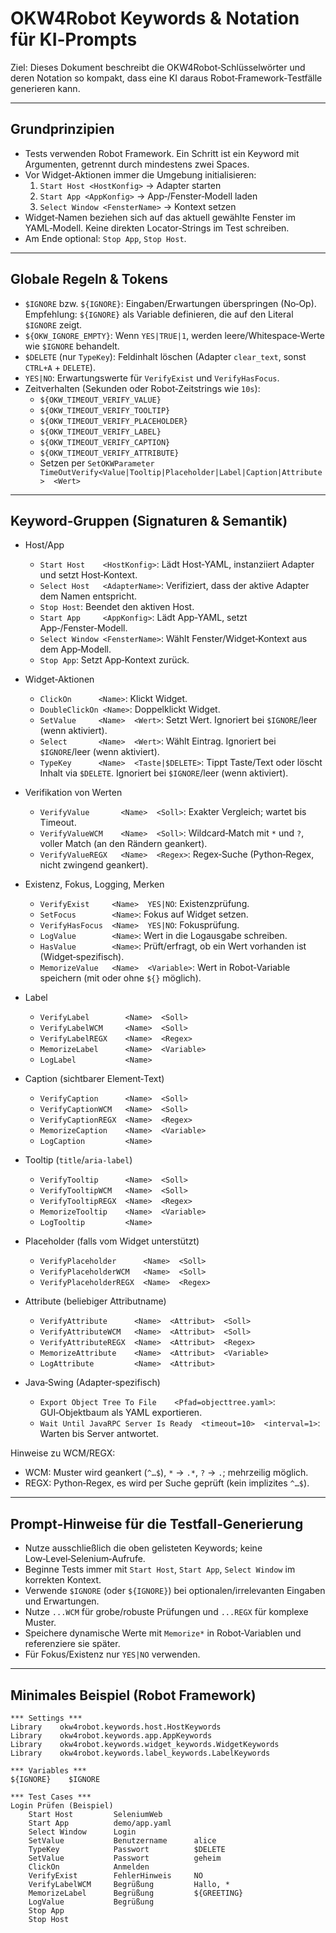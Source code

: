 # OKW4Robot Keywords & Notation für KI‑Prompts

Ziel: Dieses Dokument beschreibt die OKW4Robot‑Schlüsselwörter und deren Notation so kompakt, dass eine KI daraus Robot‑Framework‑Testfälle generieren kann.

---

## Grundprinzipien

- Tests verwenden Robot Framework. Ein Schritt ist ein Keyword mit Argumenten, getrennt durch mindestens zwei Spaces.
- Vor Widget‑Aktionen immer die Umgebung initialisieren:
  1) `Start Host <HostKonfig>` → Adapter starten
  2) `Start App <AppKonfig>` → App‑/Fenster‑Modell laden
  3) `Select Window <FensterName>` → Kontext setzen
- Widget‑Namen beziehen sich auf das aktuell gewählte Fenster im YAML‑Modell. Keine direkten Locator‑Strings im Test schreiben.
- Am Ende optional: `Stop App`, `Stop Host`.

---

## Globale Regeln & Tokens

- `$IGNORE` bzw. `${IGNORE}`: Eingaben/Erwartungen überspringen (No‑Op). Empfehlung: `${IGNORE}` als Variable definieren, die auf den Literal `$IGNORE` zeigt.
- `${OKW_IGNORE_EMPTY}`: Wenn `YES|TRUE|1`, werden leere/Whitespace‑Werte wie `$IGNORE` behandelt.
- `$DELETE` (nur `TypeKey`): Feldinhalt löschen (Adapter `clear_text`, sonst `CTRL+A` + `DELETE`).
- `YES|NO`: Erwartungswerte für `VerifyExist` und `VerifyHasFocus`.
- Zeitverhalten (Sekunden oder Robot‑Zeitstrings wie `10s`):
  - `${OKW_TIMEOUT_VERIFY_VALUE}`
  - `${OKW_TIMEOUT_VERIFY_TOOLTIP}`
  - `${OKW_TIMEOUT_VERIFY_PLACEHOLDER}`
  - `${OKW_TIMEOUT_VERIFY_LABEL}`
  - `${OKW_TIMEOUT_VERIFY_CAPTION}`
  - `${OKW_TIMEOUT_VERIFY_ATTRIBUTE}`
  - Setzen per `SetOKWParameter  TimeOutVerify<Value|Tooltip|Placeholder|Label|Caption|Attribute>  <Wert>`

---

## Keyword‑Gruppen (Signaturen & Semantik)

- Host/App
  - `Start Host    <HostKonfig>`: Lädt Host‑YAML, instanziiert Adapter und setzt Host‑Kontext.
  - `Select Host   <AdapterName>`: Verifiziert, dass der aktive Adapter dem Namen entspricht.
  - `Stop Host`: Beendet den aktiven Host.
  - `Start App     <AppKonfig>`: Lädt App‑YAML, setzt App‑/Fenster‑Modell.
  - `Select Window <FensterName>`: Wählt Fenster/Widget‑Kontext aus dem App‑Modell.
  - `Stop App`: Setzt App‑Kontext zurück.

- Widget‑Aktionen
  - `ClickOn      <Name>`: Klickt Widget.
  - `DoubleClickOn <Name>`: Doppelklickt Widget.
  - `SetValue     <Name>  <Wert>`: Setzt Wert. Ignoriert bei `$IGNORE`/leer (wenn aktiviert).
  - `Select       <Name>  <Wert>`: Wählt Eintrag. Ignoriert bei `$IGNORE`/leer (wenn aktiviert).
  - `TypeKey      <Name>  <Taste|$DELETE>`: Tippt Taste/Text oder löscht Inhalt via `$DELETE`. Ignoriert bei `$IGNORE`/leer (wenn aktiviert).

- Verifikation von Werten
  - `VerifyValue       <Name>  <Soll>`: Exakter Vergleich; wartet bis Timeout.
  - `VerifyValueWCM    <Name>  <Soll>`: Wildcard‑Match mit `*` und `?`, voller Match (an den Rändern geankert).
  - `VerifyValueREGX   <Name>  <Regex>`: Regex‑Suche (Python‑Regex, nicht zwingend geankert).

- Existenz, Fokus, Logging, Merken
  - `VerifyExist     <Name>  YES|NO`: Existenzprüfung.
  - `SetFocus        <Name>`: Fokus auf Widget setzen.
  - `VerifyHasFocus  <Name>  YES|NO`: Fokusprüfung.
  - `LogValue        <Name>`: Wert in die Logausgabe schreiben.
  - `HasValue        <Name>`: Prüft/erfragt, ob ein Wert vorhanden ist (Widget‑spezifisch).
  - `MemorizeValue   <Name>  <Variable>`: Wert in Robot‑Variable speichern (mit oder ohne `${}` möglich).

- Label
  - `VerifyLabel        <Name>  <Soll>`
  - `VerifyLabelWCM     <Name>  <Soll>`
  - `VerifyLabelREGX    <Name>  <Regex>`
  - `MemorizeLabel      <Name>  <Variable>`
  - `LogLabel           <Name>`

- Caption (sichtbarer Element‑Text)
  - `VerifyCaption      <Name>  <Soll>`
  - `VerifyCaptionWCM   <Name>  <Soll>`
  - `VerifyCaptionREGX  <Name>  <Regex>`
  - `MemorizeCaption    <Name>  <Variable>`
  - `LogCaption         <Name>`

- Tooltip (`title`/`aria-label`)
  - `VerifyTooltip      <Name>  <Soll>`
  - `VerifyTooltipWCM   <Name>  <Soll>`
  - `VerifyTooltipREGX  <Name>  <Regex>`
  - `MemorizeTooltip    <Name>  <Variable>`
  - `LogTooltip         <Name>`

- Placeholder (falls vom Widget unterstützt)
  - `VerifyPlaceholder      <Name>  <Soll>`
  - `VerifyPlaceholderWCM   <Name>  <Soll>`
  - `VerifyPlaceholderREGX  <Name>  <Regex>`

- Attribute (beliebiger Attributname)
  - `VerifyAttribute      <Name>  <Attribut>  <Soll>`
  - `VerifyAttributeWCM   <Name>  <Attribut>  <Soll>`
  - `VerifyAttributeREGX  <Name>  <Attribut>  <Regex>`
  - `MemorizeAttribute    <Name>  <Attribut>  <Variable>`
  - `LogAttribute         <Name>  <Attribut>`

- Java‑Swing (Adapter‑spezifisch)
  - `Export Object Tree To File    <Pfad=objecttree.yaml>`: GUI‑Objektbaum als YAML exportieren.
  - `Wait Until JavaRPC Server Is Ready  <timeout=10>  <interval=1>`: Warten bis Server antwortet.

Hinweise zu WCM/REGX:
- WCM: Muster wird geankert (`^…$`), `*` → `.*`, `?` → `.`; mehrzeilig möglich.
- REGX: Python‑Regex, es wird per Suche geprüft (kein implizites `^…$`).

---

## Prompt‑Hinweise für die Testfall‑Generierung

- Nutze ausschließlich die oben gelisteten Keywords; keine Low‑Level‑Selenium‑Aufrufe.
- Beginne Tests immer mit `Start Host`, `Start App`, `Select Window` im korrekten Kontext.
- Verwende `$IGNORE` (oder `${IGNORE}`) bei optionalen/irrelevanten Eingaben und Erwartungen.
- Nutze `...WCM` für grobe/robuste Prüfungen und `...REGX` für komplexe Muster.
- Speichere dynamische Werte mit `Memorize*` in Robot‑Variablen und referenziere sie später.
- Für Fokus/Existenz nur `YES|NO` verwenden.

---

## Minimales Beispiel (Robot Framework)

```robotframework
*** Settings ***
Library    okw4robot.keywords.host.HostKeywords
Library    okw4robot.keywords.app.AppKeywords
Library    okw4robot.keywords.widget_keywords.WidgetKeywords
Library    okw4robot.keywords.label_keywords.LabelKeywords

*** Variables ***
${IGNORE}    $IGNORE

*** Test Cases ***
Login Prüfen (Beispiel)
    Start Host         SeleniumWeb
    Start App          demo/app.yaml
    Select Window      Login
    SetValue           Benutzername      alice
    TypeKey            Passwort          $DELETE
    SetValue           Passwort          geheim
    ClickOn            Anmelden
    VerifyExist        FehlerHinweis     NO
    VerifyLabelWCM     Begrüßung         Hallo, *
    MemorizeLabel      Begrüßung         ${GREETING}
    LogValue           Begrüßung
    Stop App
    Stop Host
```

